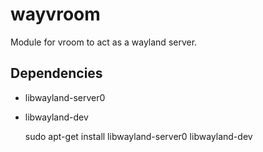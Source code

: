# wayvroom

Module for vroom to act as a wayland server.

## Dependencies

* libwayland-server0
* libwayland-dev

  sudo apt-get install libwayland-server0 libwayland-dev

